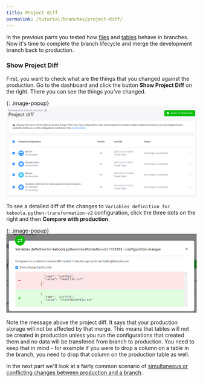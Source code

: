 ```yaml
---
title: Project diff
permalink: /tutorial/branches/project-diff/
---
```


In the previous parts you tested how [files](/tutorial/branches/files-in-branch/) and [tables](/tutorial/branches/tables-in-branch/) behave in branches. Now it's time to complete the branch lifecycle and merge the development branch back to production. 

### Show Project Diff
First, you want to check what are the things that you changed against the production. Go to the dashboard and click the button **Show Project Diff** on the right. There you can see the things you’ve changed.

{: .image-popup}
![Screenshot - Project Diff](/tutorial/branches/figures/project-diff.png)

To see a detailed diff of the changes to `Variables definition for keboola.python-transformation-v2` configuration, click the three dots on the right and then **Compare with production**.

{: .image-popup}
![Detailed diff of configuration change](/tutorial/branches/figures/18-diff-config-changes-var.png)

Note the message above the project diff. It says that your production storage will not be affected by that merge. This means that tables will not be created in production unless you run the configurations that created them and no data will be transfered from branch to production. You need to keep that in mind - for example if you were to drop a column on a table in the branch, you need to drop that column on the production table as well.

In the next part we'll look at a fairly common scenario of [simultaneous or conflicting changes between production and a branch](/tutorial/branches/simultaneous-changes).
